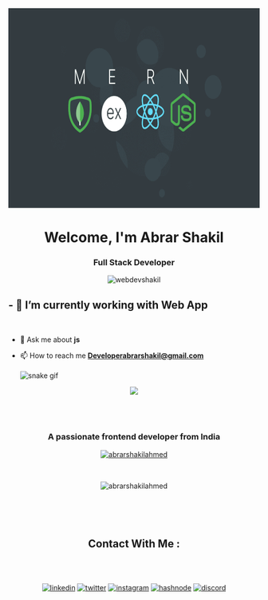 <meta name="google-site-verification" content="6f7kjEWEREJVKtUnMgX2eTtNi_b8H_HwOa0wqdLKZTM" />
<img  width="100%" src="images/1687767682423.png" height="400px">
<h1 align="center">Welcome, I'm Abrar Shakil</h1>
<h3 align="center">Full Stack Developer</h3>

<p align="center"> <img src="https://komarev.com/ghpvc/?username=webdevshakil&label=Profile%20views&color=0e75b6&style=flat" alt="webdevshakil" height="50"/> </p>


<h2>- 📱 I’m currently working with Web App</h2>
 <br>

- 💬 Ask me about **js**

- 📫 How to reach me **Developerabrarshakil@gmail.com**  <br>  <br>
![snake gif](https://github.com/abrarshakilahmed/abrarshakilahmed/blob/output/github-snake.svg)

<!--tech stack icons-->
<p align="center">
    <img src="https://skillicons.dev/icons?i=git,php,laravel,aws,bootstrap,c,cpp,css,discord,docker,dynamodb,express,figma,firebase,github,html,idea,java,js,kotlin,linux,md,materialui,mongodb,mysql,nextjs,nodejs,postman,react,redux,tailwind,ts,vscode&amp;perline=14">

</p>
 <br> <br>
 <h3 align="center">A passionate frontend developer from India</h3>

<p align="center"> <a href="https://github.com/ryo-ma/github-profile-trophy"><img src="https://github-profile-trophy.vercel.app/?username=abrarshakilahmed" alt="abrarshakilahmed" /></a> </p>

<p align="center"> <a href="https://twitter.com/" target="blank"><img src="https://img.shields.io/twitter/follow/?logo=twitter&style=for-the-badge" alt="" /></a> </p>




<p align="center"><img align="center" src="https://github-readme-stats.vercel.app/api/top-langs?username=abrarshakilahmed&show_icons=true&locale=en&layout=compact" alt="abrarshakilahmed" /></p>




<!-- Connect with me -->
<!--h2 without bottom border-->
 <br> <br> <br>
<h2 align="center">Contact With Me :</h2>
<br>
 <br>


<!--icons and links-->
<p align="center">
<a href="www.linkedin.com/in/abrar-shakil-ahmed-bd"><img align="center" src="https://user-images.githubusercontent.com/88904952/234979284-68c11d7f-1acc-4f0c-ac78-044e1037d7b0.png" alt="linkedin" height="50" width="50"></a>
<a href="#" target="blank"><img align="center" src="https://user-images.githubusercontent.com/88904952/234980676-61bfb021-ecc8-48f7-88e6-34c1b06c4a58.png" alt="twitter" height="50" width="50"></a> 
<a href="#" target="blank"><img align="center" src="https://user-images.githubusercontent.com/88904952/234981169-2dd1e58f-4b7e-468c-8213-034ba62156c3.png" alt="instagram" height="50" width="50"></a>
<a href="#" target="blank"><img align="center" src="https://user-images.githubusercontent.com/88904952/234982196-562aea17-5532-4550-8c08-1c7cb994a541.png" alt="hashnode" height="50" width="50"></a>
<a href="#" target="blank"><img align="center" src="https://user-images.githubusercontent.com/88904952/234982627-019fd336-6248-453c-9b05-97c13fd1d207.png" alt="discord" height="50" width="50"></a>
</p>
<!--profile visit count-->
<div align="center">
<p><a href="https://visitcount.itsvg.in"><img src="https://visitcount.itsvg.in/api?id=1010nishant&amp;icon=3&amp;color=6" alt=""></a></p>
</div>
 <br> <br>

